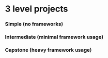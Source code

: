 # 3 level projects

### Simple (no frameworks)
### Intermediate (minimal framework usage)
### Capstone (heavy framework usage)